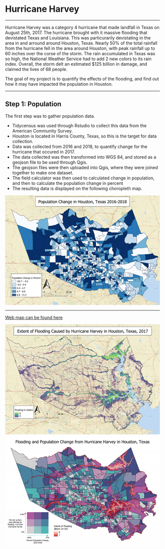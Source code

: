 # Hurricane Harvey

---
Hurricane Harvey was a category 4 hurricane that made landfall in Texas on August 25th, 2017. The hurricane brought with it massive flooding that devistated Texas and Louisiana. This was particurarily devistating in the area in and arround around Houston, Texas. Nearly 50% of the total rainfall from the hurricane fell in the area around Houston, with peak rainfall up to 60 inches over the corse of the storm. The rain accumulated in Texas was so high, the National Weather Service had to add 2 new colors to its rain index. Overall, the storm delt an estimated $125 billion in damage, and claimed the lives of 68 people.

The goal of my project is to quantify the effects of the flooding, and find out how it may have impacted the population in Houston.

---

## Step 1: Population

The first step was to gather population data. 
* Tidycensus was used through Rstudio to collect this data from the American Community Survey.
* Houston is located in Harris County, Texas, so this is the target for data collection.
* Data was collected from 2016 and 2018, to quantify change for the hurricane that occured in 2017.
* The data collected was then transformed into WGS 84, and stored as a geojson file to be used through Qgis.
* The geojson files were then uploaded into Qgis, where they were joined together to make one dataset.
* The field calculator was then used to calculated change in population, and then to calculate the population change in percent
* The resulting data is displayed on the following choropleth map.

<img src="images/vector.png"/>

---






[Web map can be found here](qgis2web_2021_05_20-03_26_41_707581/index.html)

<img src="images/raster.png"/>


<img src="images/bivariate_map.png"/>
